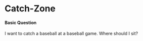 # Catch-Zone

#### Basic Question

I want to catch a baseball at a baseball game. Where should I sit?
